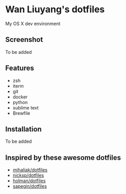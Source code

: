 # Wan Liuyang's dotfiles
My OS X dev environment

## Screenshot
To be added

## Features

- zsh
- iterm
- git 
- docker
- python
- sublime text
- Brewfile

## Installation 
To be added

## Inspired by these awesome dotfiles
- [mihaliak/dotfiles](https://github.com/mihaliak/dotfiles)
- [nicksp/dotfiles](https://github.com/nicksp/dotfiles)
- [holman/dotfiles](https://github.com/holman/dotfiles)
- [sapegin/dotfiles](https://github.com/sapegin/dotfiles)


